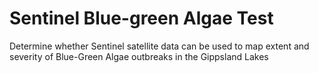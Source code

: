 # Sentinel Blue-green Algae Test
Determine whether Sentinel satellite data can be used to map extent and severity of Blue-Green Algae outbreaks in the Gippsland Lakes
